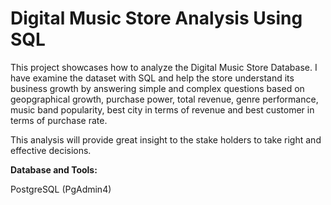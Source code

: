 # Digital Music Store Analysis Using SQL

This project showcases how to analyze the Digital Music Store Database. I have examine the dataset with SQL and help the store understand its business growth by answering simple and complex questions based on geopgraphical growth, purchase power, total revenue, genre performance, music band popularity, best city in terms of revenue and best customer in terms of purchase rate.

This analysis will provide great insight to the stake holders to take right and effective decisions.

**Database and Tools:**
 
PostgreSQL (PgAdmin4)


